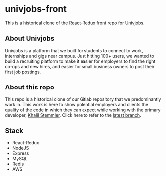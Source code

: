 # univjobs-front
This is a historical clone of the React-Redux front repo for Univjobs.

## About Univjobs
Univjobs is a platform that we built for students to connect to work, internships and gigs near campus. Just hitting 100+ users, we wanted to build a recruiting platform to make it easier for employers to find the right co-ops and new hires, and easier for small business owners to post their first job postings.

## About this repo
This repo is a historical clone of our Gitlab repository that we predominantly work in. This work is here to show potential employers and clients the quality of the code in which they can expect while working with the primary developer, [Khalil Stemmler](http://khalilstemmler.com). Click here to refer to the [latest branch](https://github.com/stemmlerjs/univjobs-front/tree/prod).

## Stack
- React-Redux
- NodeJS
- Express
- MySQL
- Redis
- AWS
